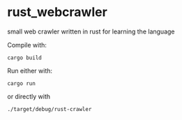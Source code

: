 # rust_webcrawler
small web crawler written in rust for learning the language

Compile with:

`cargo build`

Run either with:

`cargo run`

or directly with

`./target/debug/rust-crawler`

